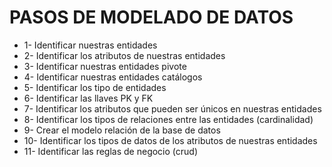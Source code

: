 # PASOS DE MODELADO DE DATOS

- 1- Identificar nuestras entidades
- 2- Identificar los atributos de nuestras entidades
- 3- Identificar nuestras entidades pivote
- 4- Identificar nuestras entidades catálogos
- 5- Identificar los tipo de entidades
- 6- Identificar las llaves PK y FK
- 7- Identificar los atributos que pueden ser únicos en nuestras entidades
- 8- Identificar los tipos de relaciones entre las entidades (cardinalidad)
- 9- Crear el modelo relación de la base de datos
- 10- Identificar los tipos de datos de los atributos de nuestras entidades
- 11- Identificar las reglas de negocio (crud)
